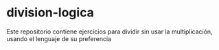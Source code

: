 # division-logica
Este repositorio contiene ejercicios para dividir sin usar la multiplicación, usando el lenguaje de su preferencia
